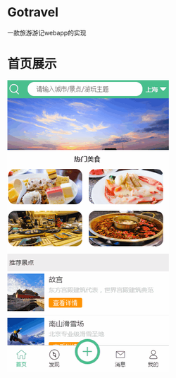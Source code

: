 # Gotravel
一款旅游游记webapp的实现

# 首页展示

![image](https://github.com/Ciketoom/eshop-pic/blob/master/travel/shouye.gif?imageView/2/w/200/q/300)
